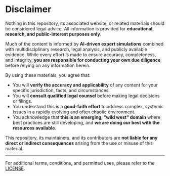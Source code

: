 # Disclaimer

Nothing in this repository, its associated website, or related materials should be considered legal advice. All information is provided for **educational, research, and public-interest purposes only**.

Much of the content is informed by **AI-driven expert simulations** combined with multidisciplinary research, legal analysis, and publicly available evidence. While every effort is made to ensure accuracy, completeness, and integrity, **you are responsible for conducting your own due diligence** before relying on any information herein.

By using these materials, you agree that:

- You will **verify the accuracy and applicability** of any content for your specific jurisdiction, facts, and circumstances.
- You will **consult qualified legal counsel** before making legal decisions or filings.
- You understand this is a **good-faith effort** to address complex, systemic issues in a rapidly evolving and often chaotic environment.
- You acknowledge that **this is an emerging, "wild west" domain** where best practices are still developing, and **we are doing our best with the resources available**.

This repository, its maintainers, and its contributors are **not liable for any direct or indirect consequences** arising from the use or misuse of this material.

---

For additional terms, conditions, and permitted uses, please refer to the [LICENSE](LICENSE).
